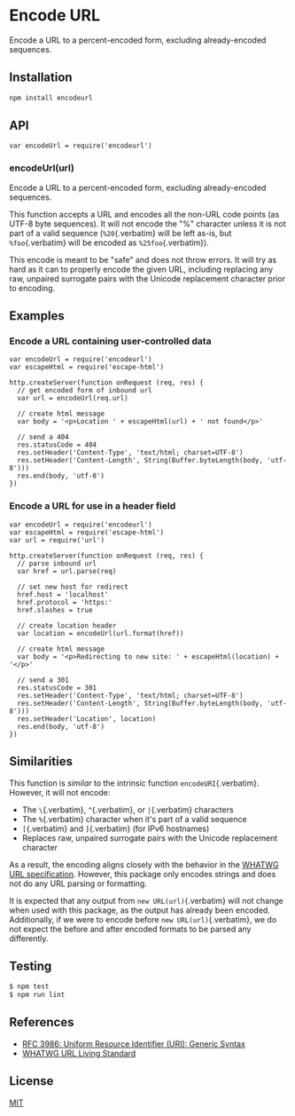 # Encode URL

Encode a URL to a percent-encoded form, excluding already-encoded
sequences.

## Installation

``` {.bash org-language="sh"}
npm install encodeurl
```

## API

``` {.javascript org-language="js"}
var encodeUrl = require('encodeurl')
```

### encodeUrl(url)

Encode a URL to a percent-encoded form, excluding already-encoded
sequences.

This function accepts a URL and encodes all the non-URL code points (as
UTF-8 byte sequences). It will not encode the \"%\" character unless it
is not part of a valid sequence (`%20`{.verbatim} will be left as-is,
but `%foo`{.verbatim} will be encoded as `%25foo`{.verbatim}).

This encode is meant to be \"safe\" and does not throw errors. It will
try as hard as it can to properly encode the given URL, including
replacing any raw, unpaired surrogate pairs with the Unicode replacement
character prior to encoding.

## Examples

### Encode a URL containing user-controlled data

``` {.javascript org-language="js"}
var encodeUrl = require('encodeurl')
var escapeHtml = require('escape-html')

http.createServer(function onRequest (req, res) {
  // get encoded form of inbound url
  var url = encodeUrl(req.url)

  // create html message
  var body = '<p>Location ' + escapeHtml(url) + ' not found</p>'

  // send a 404
  res.statusCode = 404
  res.setHeader('Content-Type', 'text/html; charset=UTF-8')
  res.setHeader('Content-Length', String(Buffer.byteLength(body, 'utf-8')))
  res.end(body, 'utf-8')
})
```

### Encode a URL for use in a header field

``` {.javascript org-language="js"}
var encodeUrl = require('encodeurl')
var escapeHtml = require('escape-html')
var url = require('url')

http.createServer(function onRequest (req, res) {
  // parse inbound url
  var href = url.parse(req)

  // set new host for redirect
  href.host = 'localhost'
  href.protocol = 'https:'
  href.slashes = true

  // create location header
  var location = encodeUrl(url.format(href))

  // create html message
  var body = '<p>Redirecting to new site: ' + escapeHtml(location) + '</p>'

  // send a 301
  res.statusCode = 301
  res.setHeader('Content-Type', 'text/html; charset=UTF-8')
  res.setHeader('Content-Length', String(Buffer.byteLength(body, 'utf-8')))
  res.setHeader('Location', location)
  res.end(body, 'utf-8')
})
```

## Similarities

This function is *similar* to the intrinsic function
`encodeURI`{.verbatim}. However, it will not encode:

- The `\`{.verbatim}, `^`{.verbatim}, or `|`{.verbatim} characters
- The `%`{.verbatim} character when it\'s part of a valid sequence
- `[`{.verbatim} and `]`{.verbatim} (for IPv6 hostnames)
- Replaces raw, unpaired surrogate pairs with the Unicode replacement
  character

As a result, the encoding aligns closely with the behavior in the
[WHATWG URL specification](https://url.spec.whatwg.org/). However, this
package only encodes strings and does not do any URL parsing or
formatting.

It is expected that any output from `new URL(url)`{.verbatim} will not
change when used with this package, as the output has already been
encoded. Additionally, if we were to encode before
`new URL(url)`{.verbatim}, we do not expect the before and after encoded
formats to be parsed any differently.

## Testing

``` {.bash org-language="sh"}
$ npm test
$ npm run lint
```

## References

- [RFC 3986: Uniform Resource Identifier (URI): Generic
  Syntax](https://tools.ietf.org/html/rfc3986)
- [WHATWG URL Living Standard](https://url.spec.whatwg.org/)

## License

[MIT](LICENSE)
